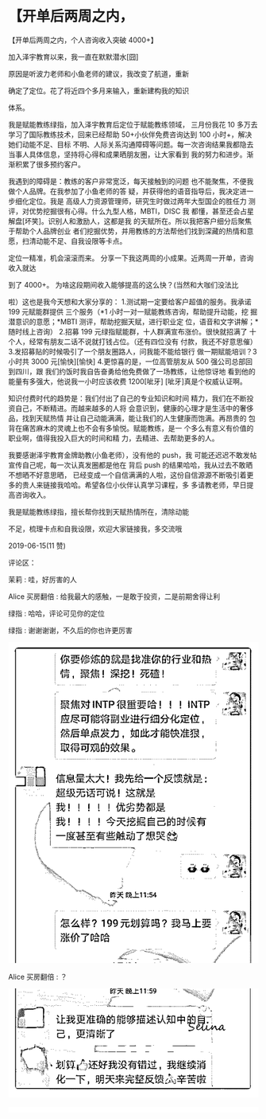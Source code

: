# 【开单后两周之内，

【开单后两周之内，个人咨询收入突破 4000+】

加入泽宇教育以来，我一直在默默潜水[囧]

原因是听波力老师和小鱼老师的建议，我改变了航道，重新

确定了定位。花了将近四个多月来输入，重新建构我的知识

体系。

我是赋能教练绿指，加入泽宇教育后定位于赋能教练领域， 三月份我花 10 多万去学习了国际教练技术，回来已经帮助 50+小伙伴免费咨询达到 100 小时+，解决她们动能不足、目标 不明、人际关系沟通障碍等问题。每一次咨询结果我都隐去 当事人具体信息，坚持将心得和成果晒朋友圈，让大家看到 我的努力和进步。渐渐积累了很多预约客户。

我遇到的障碍是：教练的客户非常宽泛，每天接触到的问题 也不能聚焦，不便我做个人品牌。在我参加了小鱼老师的答 疑，并获得他的语音指导后，我决定进一步细化定位。我是 高级人力资源管理师，研究生时做过两年大型国企的胜任力 测评，对优势挖掘很有心得。什么九型人格，MBTI，DISC 我 都懂，甚至还会占星解盘[坏笑]。识别人和激励人，这都是我 的天赋所在。所以我把客户细分后聚焦于帮助个人品牌创业 者们挖掘优势，并用教练的方法帮他们找到深藏的热情和意 愿，扫清动能不足、自我设限等卡点。

定位一精准，机会滚滚而来。 分享一下我这两周的小成果。近两周一开单，咨询收入就达

到了 4000+。 为啥这段期间收入能够提高的这么快？(当然和大咖们没法比

啦）这也是我今天想和大家分享的： 1.测试期一定要给客户超值的服务。我承诺 199 元赋能群提供 三个服务（*1 小时一对一赋能教练咨询，帮助提升动能，挖 掘潜意识的意愿；*MBTI 测评，帮助挖掘天赋，进行职业定 位，语音和文字讲解；*随时线上咨询） 2.招募 199 元绿指赋能群，十人群满宣布涨价。很快就招满了 十个人，经常有朋友二话不说就打钱占位。（还有四位没有 付款，我还不好意思催） 3.发招募贴的时候吸引了一个朋友圈路人，问我能不能给银行 做一期赋能培训？3 小时共 3000 元[愉快][愉快] 4.更惊喜的是，一位高管朋友从 500 强公司总部回到四川，跟 我们约饭时我自告奋勇给他免费做了一场教练，让他惊讶地 看到他的能量有多强大，他说我一小时应该收费 1200[呲牙] [呲牙]真是个权威认证啊。

知识付费时代的趋势是：我们付出了自己的专业知识和时间 精力，我们在不断投资自己，不断精进。而越来越多的人将 会意识到，健康的心理才是生活中的奢侈品，找到天赋热情 并让自己动能满满，能让我们的人生健康而饱满。再昂贵的 包背在痛苦麻木的灵魂上也不会有多愉悦。赋能教练，是一 个多么有意义有价值的职业啊，值得我投入巨大的时间和精 力，去精进、去帮助更多的人。

我要感谢泽宇教育金牌助教(小鱼老师），没有他的 push，我 可能还迟迟不敢发帖宣传自己呢，每一次认真发圈都是他在 背后 push 的结果哈哈，我从过去不敢晒不想晒不好意思晒， 已经变成一个自信满满的人啦，这份自信源源不断吸引着更 多的贵人来链接我哈哈。希望各位小伙伴认真学习课程，多 多请教老师，早日提高咨询收入。

我是赋能教练绿指，擅长帮你找到天赋热情所在，清除动能

不足，梳理卡点和自我设限，欢迎大家链接我，多交流哦

2019-06-15(11 赞)

评论区：

茉莉 : 哇，好厉害的人

Alice 买房翻倍 : 给我最大的感触，一是敢于投资，二是前期舍得让利

绿指 : 哈哈，评论可见你的定位

绿指 : 谢谢谢谢，不久后的你也许更厉害

![image](img/Image_658.png)

Alice 买房翻倍 : ？

![image](img/Image_659.png)

![image](img/Image_660.png)